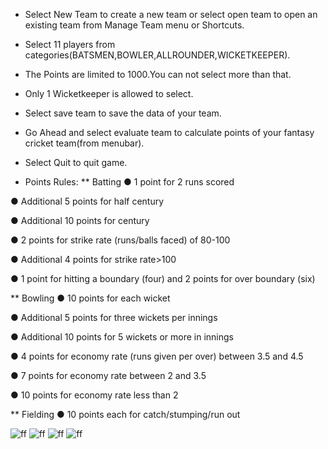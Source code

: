 * Select New Team to create a new team or select open team to open an existing team from Manage Team menu or Shortcuts.
* Select 11 players from categories(BATSMEN,BOWLER,ALLROUNDER,WICKETKEEPER).
* The Points are limited to 1000.You can not select more than that.
* Only 1 Wicketkeeper is allowed to select.
* Select save team to save the data of your team.
* Go Ahead and select evaluate team to calculate points of your fantasy cricket team(from menubar).
* Select Quit to quit game.

* Points Rules:
** Batting
● 1 point for 2 runs scored

● Additional 5 points for half century

● Additional 10 points for century

● 2 points for strike rate (runs/balls faced) of 80-100

● Additional 4 points for strike rate>100

● 1 point for hitting a boundary (four) and 2 points for over boundary (six)

** Bowling
● 10 points for each wicket

● Additional 5 points for three wickets per innings

● Additional 10 points for 5 wickets or more in innings

● 4 points for economy rate (runs given per over) between 3.5 and 4.5

● 7 points for economy rate between 2 and 3.5

● 10 points for economy rate less than 2

** Fielding
● 10 points each for catch/stumping/run out


![ff](https://github.com/AtufaShireen/python-fantasy-cricket-game/blob/master/0A364680-344E-498B-9DDA-5F86654AA6DA.jpeg)
![ff](https://github.com/AtufaShireen/python-fantasy-cricket-game/blob/master/4DC5C403-F82E-4ADB-928D-B1E572A90BE4.jpeg)
![ff](https://github.com/AtufaShireen/python-fantasy-cricket-game/blob/master/D6424B59-ECA4-4E2E-A6A3-65E73C955F84.jpeg)
![ff](https://github.com/AtufaShireen/python-fantasy-cricket-game/blob/master/DC6937AF-E762-409F-A251-16AA224D72FF.jpeg)
